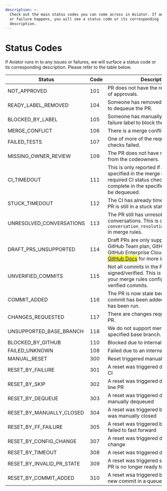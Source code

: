 ```yaml
---
description: >-
  Check out the main status codes you can come across in Aviator. If any issue
  or failure happens, you will see a status code or its corresponding
  description.
---
```


# Status Codes

If Aviator runs in to any issues or failures, we will surface a status code or its corresponding description. Please refer to the table below.

| Status                        | Code | Description                                                                                                                                                                                                                                                                                                                                            |
| ----------------------------- | ---- | ------------------------------------------------------------------------------------------------------------------------------------------------------------------------------------------------------------------------------------------------------------------------------------------------------------------------------------------------------ |
| NOT\_APPROVED                 | 101  | PR does not have the required number of approvals.                                                                                                                                                                                                                                                                                                     |
| READY\_LABEL\_REMOVED         | 104  | Someone has removed the trigger label to dequeue the PR.                                                                                                                                                                                                                                                                                               |
| BLOCKED\_BY\_LABEL            | 105  | Someone has manually added the failure label to block the PR.                                                                                                                                                                                                                                                                                          |
| MERGE\_CONFLICT               | 106  | There is a merge conflict.                                                                                                                                                                                                                                                                                                                             |
| FAILED\_TESTS                 | 107  | One of more of the required CI status checks failed.                                                                                                                                                                                                                                                                                                   |
| MISSING\_OWNER\_REVIEW        | 109  | The PR does not have required reviews from the codeowners.                                                                                                                                                                                                                                                                                             |
| CI\_TIMEDOUT                  | 111  | This is only reported if a CI timeout is specified in the merge rules. The PR's required CI status check did not complete in the specified time and will be dequeued.                                                                                                                                                                                  |
| STUCK\_TIMEDOUT               | 112  | The CI has already timed out, and the PR is still in a stuck state.                                                                                                                                                                                                                                                                                    |
| UNRESOLVED\_CONVERSATIONS     | 113  | The PR still has unresolved conversations. This is only applicable if `conversation_resolution_required=true` in merge rules.                                                                                                                                                                                                                          |
| DRAFT\_PRS\_UNSUPPORTED       | 114  | Draft PRs are only supported with a GitHub Team plan, GitHub Enterprise, or GitHub Enterprise Cloud. See the [<mark style="color:blue;">GitHub Docs</mark>](https://docs.github.com/en/pull-requests/collaborating-with-pull-requests/proposing-changes-to-your-work-with-pull-requests/about-pull-requests#draft-pull-requests) for more information. |
| UNVERIFIED\_COMMITS           | 115  | Not all commits in the PR have been signed/verified. This is applicable if your merge rules configuration requires verified commits.                                                                                                                                                                                                                   |
| COMMIT\_ADDED                 | 116  | The PR is now stale because a new commit has been added since the CI has been run.                                                                                                                                                                                                                                                                     |
| CHANGES\_REQUESTED            | 117  | There are changes requested on the PR.                                                                                                                                                                                                                                                                                                                 |
| UNSUPPORTED\_BASE\_BRANCH     | 118  | We do not support merging into the specified base branch.                                                                                                                                                                                                                                                                                              |
| BLOCKED\_BY\_GITHUB           | 110  | Blocked due to internal GitHub reasons.                                                                                                                                                                                                                                                                                                                |
| FAILED\_UNKNOWN               | 108  | Failed due to an internal error.                                                                                                                                                                                                                                                                                                                       |
| MANUAL\_RESET                 | 300  | Reset triggered manually.                                                                                                                                                                                                                                                                                                                              |
| RESET\_BY\_FAILURE            | 301  | A reset was triggered due to failure of CI                                                                                                                                                                                                                                                                                                             |
| RESET\_BY\_SKIP               | 302  | A reset was triggered due to a new skip line PR                                                                                                                                                                                                                                                                                                        |
| RESET\_BY\_DEQUEUE            | 303  | A reset was triggered due to a PR being manually dequeued                                                                                                                                                                                                                                                                                              |
| RESET\_BY\_MANUALLY\_CLOSED   | 304  | A reset was triggered because a PR was manually closed                                                                                                                                                                                                                                                                                                 |
| RESET\_BY\_FF\_FAILURE        | 305  | A reset was triggered because Aviator failed to fast forward                                                                                                                                                                                                                                                                                           |
| RESET\_BY\_CONFIG\_CHANGE     | 307  | A reset was triggered due to config change                                                                                                                                                                                                                                                                                                             |
| RESET\_BY\_TIMEOUT            | 308  | A reset was triggered due to timeout                                                                                                                                                                                                                                                                                                                   |
| RESET\_BY\_INVALID\_PR\_STATE | 309  | A reset was triggered since the queued PR is no longer ready to merge                                                                                                                                                                                                                                                                                  |
| RESET\_BY\_COMMIT\_ADDED      | 310  | A reset wsa triggered by addition of a new commit in a queued PR                                                                                                                                                                                                                                                                                       |
